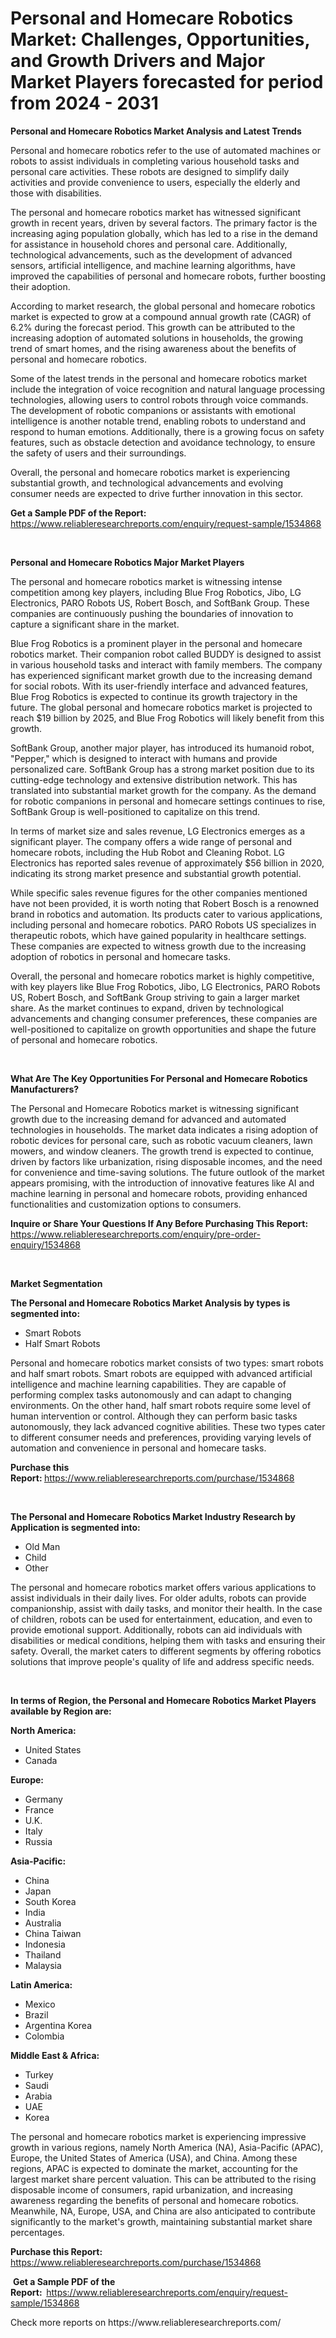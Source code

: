 <p><h1>Personal and Homecare Robotics Market: Challenges, Opportunities, and Growth Drivers and Major Market Players forecasted for period from 2024 - 2031</h1></p><p><strong>Personal and Homecare Robotics Market Analysis and Latest Trends</strong></p>
<p><p>Personal and homecare robotics refer to the use of automated machines or robots to assist individuals in completing various household tasks and personal care activities. These robots are designed to simplify daily activities and provide convenience to users, especially the elderly and those with disabilities.</p><p>The personal and homecare robotics market has witnessed significant growth in recent years, driven by several factors. The primary factor is the increasing aging population globally, which has led to a rise in the demand for assistance in household chores and personal care. Additionally, technological advancements, such as the development of advanced sensors, artificial intelligence, and machine learning algorithms, have improved the capabilities of personal and homecare robots, further boosting their adoption.</p><p>According to market research, the global personal and homecare robotics market is expected to grow at a compound annual growth rate (CAGR) of 6.2% during the forecast period. This growth can be attributed to the increasing adoption of automated solutions in households, the growing trend of smart homes, and the rising awareness about the benefits of personal and homecare robotics.</p><p>Some of the latest trends in the personal and homecare robotics market include the integration of voice recognition and natural language processing technologies, allowing users to control robots through voice commands. The development of robotic companions or assistants with emotional intelligence is another notable trend, enabling robots to understand and respond to human emotions. Additionally, there is a growing focus on safety features, such as obstacle detection and avoidance technology, to ensure the safety of users and their surroundings.</p><p>Overall, the personal and homecare robotics market is experiencing substantial growth, and technological advancements and evolving consumer needs are expected to drive further innovation in this sector.</p></p>
<p><strong>Get a Sample PDF of the Report:&nbsp;</strong> <a href="https://www.reliableresearchreports.com/enquiry/request-sample/1534868">https://www.reliableresearchreports.com/enquiry/request-sample/1534868</a></p>
<p>&nbsp;</p>
<p><strong>Personal and Homecare Robotics Major Market Players</strong></p>
<p><p>The personal and homecare robotics market is witnessing intense competition among key players, including Blue Frog Robotics, Jibo, LG Electronics, PARO Robots US, Robert Bosch, and SoftBank Group. These companies are continuously pushing the boundaries of innovation to capture a significant share in the market.</p><p>Blue Frog Robotics is a prominent player in the personal and homecare robotics market. Their companion robot called BUDDY is designed to assist in various household tasks and interact with family members. The company has experienced significant market growth due to the increasing demand for social robots. With its user-friendly interface and advanced features, Blue Frog Robotics is expected to continue its growth trajectory in the future. The global personal and homecare robotics market is projected to reach $19 billion by 2025, and Blue Frog Robotics will likely benefit from this growth.</p><p>SoftBank Group, another major player, has introduced its humanoid robot, "Pepper," which is designed to interact with humans and provide personalized care. SoftBank Group has a strong market position due to its cutting-edge technology and extensive distribution network. This has translated into substantial market growth for the company. As the demand for robotic companions in personal and homecare settings continues to rise, SoftBank Group is well-positioned to capitalize on this trend.</p><p>In terms of market size and sales revenue, LG Electronics emerges as a significant player. The company offers a wide range of personal and homecare robots, including the Hub Robot and Cleaning Robot. LG Electronics has reported sales revenue of approximately $56 billion in 2020, indicating its strong market presence and substantial growth potential.</p><p>While specific sales revenue figures for the other companies mentioned have not been provided, it is worth noting that Robert Bosch is a renowned brand in robotics and automation. Its products cater to various applications, including personal and homecare robotics. PARO Robots US specializes in therapeutic robots, which have gained popularity in healthcare settings. These companies are expected to witness growth due to the increasing adoption of robotics in personal and homecare tasks.</p><p>Overall, the personal and homecare robotics market is highly competitive, with key players like Blue Frog Robotics, Jibo, LG Electronics, PARO Robots US, Robert Bosch, and SoftBank Group striving to gain a larger market share. As the market continues to expand, driven by technological advancements and changing consumer preferences, these companies are well-positioned to capitalize on growth opportunities and shape the future of personal and homecare robotics.</p></p>
<p>&nbsp;</p>
<p><strong>What Are The Key Opportunities For Personal and Homecare Robotics Manufacturers?</strong></p>
<p><p>The Personal and Homecare Robotics market is witnessing significant growth due to the increasing demand for advanced and automated technologies in households. The market data indicates a rising adoption of robotic devices for personal care, such as robotic vacuum cleaners, lawn mowers, and window cleaners. The growth trend is expected to continue, driven by factors like urbanization, rising disposable incomes, and the need for convenience and time-saving solutions. The future outlook of the market appears promising, with the introduction of innovative features like AI and machine learning in personal and homecare robots, providing enhanced functionalities and customization options to consumers.</p></p>
<p><strong>Inquire or Share Your Questions If Any Before Purchasing This Report:</strong> <a href="https://www.reliableresearchreports.com/enquiry/pre-order-enquiry/1534868">https://www.reliableresearchreports.com/enquiry/pre-order-enquiry/1534868</a></p>
<p>&nbsp;</p>
<p><strong>Market Segmentation</strong></p>
<p><strong>The Personal and Homecare Robotics Market Analysis by types is segmented into:</strong></p>
<p><ul><li>Smart Robots</li><li>Half Smart Robots</li></ul></p>
<p><p>Personal and homecare robotics market consists of two types: smart robots and half smart robots. Smart robots are equipped with advanced artificial intelligence and machine learning capabilities. They are capable of performing complex tasks autonomously and can adapt to changing environments. On the other hand, half smart robots require some level of human intervention or control. Although they can perform basic tasks autonomously, they lack advanced cognitive abilities. These two types cater to different consumer needs and preferences, providing varying levels of automation and convenience in personal and homecare tasks.</p></p>
<p><strong>Purchase this Report:&nbsp;</strong><a href="https://www.reliableresearchreports.com/purchase/1534868">https://www.reliableresearchreports.com/purchase/1534868</a></p>
<p>&nbsp;</p>
<p><strong>The Personal and Homecare Robotics Market Industry Research by Application is segmented into:</strong></p>
<p><ul><li>Old Man</li><li>Child</li><li>Other</li></ul></p>
<p><p>The personal and homecare robotics market offers various applications to assist individuals in their daily lives. For older adults, robots can provide companionship, assist with daily tasks, and monitor their health. In the case of children, robots can be used for entertainment, education, and even to provide emotional support. Additionally, robots can aid individuals with disabilities or medical conditions, helping them with tasks and ensuring their safety. Overall, the market caters to different segments by offering robotics solutions that improve people's quality of life and address specific needs.</p></p>
<p>&nbsp;</p>
<p><strong>In terms of Region, the Personal and Homecare Robotics Market Players available by Region are:</strong></p>
<p>
    <p> <strong> North America: </strong>
        <ul>
            <li>United States</li>
            <li>Canada</li>
        </ul>
        </p> 
    <p> <strong> Europe: </strong>
        <ul>
            <li>Germany</li>
            <li>France</li>
            <li>U.K.</li>
            <li>Italy</li>
            <li>Russia</li>
        </ul>
        </p> 
    <p> <strong> Asia-Pacific: </strong>
        <ul>
            <li>China</li>
            <li>Japan</li>
            <li>South Korea</li>
            <li>India</li>
            <li>Australia</li>
            <li>China Taiwan</li>
            <li>Indonesia</li>
            <li>Thailand</li>
            <li>Malaysia</li>
        </ul>
        </p> 
    <p> <strong> Latin America: </strong>
        <ul>
            <li>Mexico</li>
            <li>Brazil</li>
            <li>Argentina Korea</li>
            <li>Colombia</li>
        </ul>
        </p> 
    <p> <strong> Middle East & Africa: </strong>
        <ul>
            <li>Turkey</li>
            <li>Saudi</li>
            <li>Arabia</li>
            <li>UAE</li>
            <li>Korea</li>
        </ul>
    </p>
    </p>
<p><p>The personal and homecare robotics market is experiencing impressive growth in various regions, namely North America (NA), Asia-Pacific (APAC), Europe, the United States of America (USA), and China. Among these regions, APAC is expected to dominate the market, accounting for the largest market share percent valuation. This can be attributed to the rising disposable income of consumers, rapid urbanization, and increasing awareness regarding the benefits of personal and homecare robotics. Meanwhile, NA, Europe, USA, and China are also anticipated to contribute significantly to the market's growth, maintaining substantial market share percentages.</p></p>
<p><strong>Purchase this Report: </strong><a href="https://www.reliableresearchreports.com/purchase/1534868">https://www.reliableresearchreports.com/purchase/1534868</a></p>
<p>&nbsp;<strong>Get a Sample PDF of the Report:&nbsp;&nbsp;</strong><a href="https://www.reliableresearchreports.com/enquiry/request-sample/1534868">https://www.reliableresearchreports.com/enquiry/request-sample/1534868</a></p>
<p><strong></strong></p>
<p>Check more reports on https://www.reliableresearchreports.com/</p>